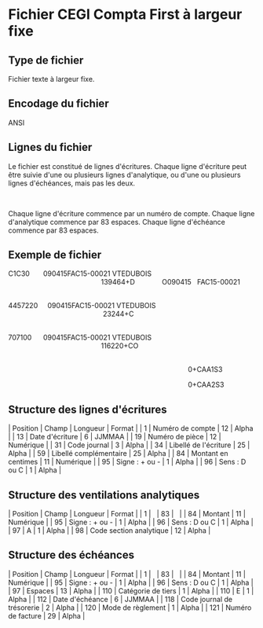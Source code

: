 # Fichier CEGI Compta First à largeur fixe
## Type de fichier


Fichier texte à largeur fixe.


## Encodage du fichier


ANSI


## Lignes du fichier


Le fichier est constitué de lignes d'écritures. Chaque ligne d'écriture 
 peut être suivie d'une ou plusieurs lignes d'analytique, ou d'une ou plusieurs 
 lignes d'échéances, mais pas les deux.


 


Chaque ligne d'écriture commence par un numéro de compte. Chaque ligne 
 d'analytique commence par 83 espaces. Chaque ligne d'échéance commence 
 par 83 espaces.


## Exemple de fichier


C1C30       090415FAC15-00021 
 VTEDUBOIS                                                 139464+D 
              O090415 
   FAC15-00021                                                                                      


4457220     090415FAC15-00021 
 VTEDUBOIS                                                  23244+C 
                                                                                                                         


707100      090415FAC15-00021 
 VTEDUBOIS                                                 116220+CO 
                                                                                                                        


                                                                                             0+CAA1S3 
        


                                                                                             0+CAA2S3 
        


## Structure des lignes d'écritures








| Position | Champ | Longueur | Format |
| 1 | Numéro de compte | 12 | Alpha |
| 13 | Date d'écriture | 6 | JJMMAA |
| 19 | Numéro de pièce | 12 | Numérique |
| 31 | Code journal | 3 | Alpha |
| 34 | Libellé de l'écriture | 25 | Alpha |
| 59 | Libellé complémentaire | 25 | Alpha |
| 84 | Montant en centimes | 11 | Numérique |
| 95 | Signe : + ou - | 1 | Alpha |
| 96 | Sens : D ou C | 1 | Alpha |


## Structure des ventilations analytiques








| Position | Champ | Longueur | Format |
| 1 |   | 83 |   |
| 84 | Montant | 11 | Numérique |
| 95 | Signe : + ou - | 1 | Alpha |
| 96 | Sens : D ou C | 1 | Alpha |
| 97 | A | 1 | Alpha |
| 98 | Code section analytique | 12 | Alpha |


## Structure des échéances








| Position | Champ | Longueur | Format |
| 1 |   | 83 |   |
| 84 | Montant | 11 | Numérique |
| 95 | Signe : + ou - | 1 | Alpha |
| 96 | Sens : D ou C | 1 | Alpha |
| 97 | Espaces  | 13 | Alpha |
| 110 | Catégorie de tiers | 1 | Alpha |
| 110 | E | 1 | Alpha |
| 112 | Date d'échéance | 6 | JJMMAA |
| 118 | Code journal de trésorerie | 2 | Alpha |
| 120 | Mode de règlement | 1 | Alpha |
| 121 | Numéro de facture | 29 | Alpha |


